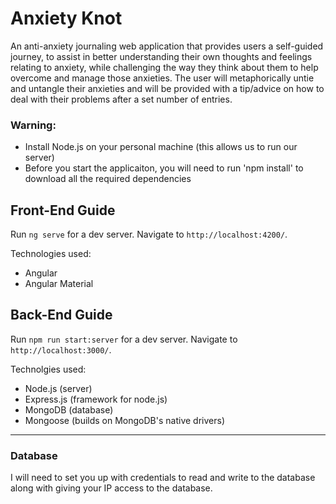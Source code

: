# Anxiety Knot

An anti-anxiety journaling web application that provides users a self-guided journey, to assist in better understanding their own thoughts and feelings relating to anxiety, while challenging the way they think about them to help overcome and manage those anxieties. The user will metaphorically untie and untangle their anxieties and will be provided with a tip/advice on how to deal with their problems after a set number of entries.

### Warning:

- Install Node.js on your personal machine (this allows us to run our server)
- Before you start the applicaiton, you will need to run 'npm install' to download all the required dependencies

## Front-End Guide

Run `ng serve` for a dev server. Navigate to `http://localhost:4200/`.

Technologies used:
- Angular
- Angular Material

## Back-End Guide

Run `npm run start:server` for a dev server. Navigate to `http://localhost:3000/`.

Technolgies used:
- Node.js (server)
- Express.js (framework for node.js)
- MongoDB (database)
- Mongoose (builds on MongoDB's native drivers)

--- 

### Database

I will need to set you up with credentials to read and write to the database along with giving your IP access to the database.

